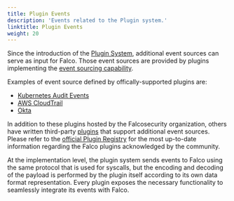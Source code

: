 ```yaml
---
title: Plugin Events
description: 'Events related to the Plugin system.'
linktitle: Plugin Events
weight: 20
---
```


Since the introduction of the [Plugin System](/docs/plugins), additional event sources can serve as input for Falco. Those event sources are provided by plugins implementing the [event sourcing capability](/docs/reference/plugins/plugin-api-reference/#event-sourcing-capability-api). 

Examples of event source defined by offically-supported plugins are:

* [Kubernetes Audit Events](kubernetes-audit)
* [AWS CloudTrail](cloudtrail)
* [Okta](okta)

In addition to these plugins hosted by the Falcosecurity organization, others have written third-party [plugins](https://github.com/falcosecurity/plugins#readme) that support additional event sources. Please refer to the [official Plugin Registry](https://github.com/falcosecurity/plugins/blob/master/registry.yaml) for the most up-to-date information regarding the Falco plugins acknowledged by the community.

At the implementation level, the plugin system sends events to Falco using the same protocol that is used for syscalls, but the encoding and decoding of the payload is performed by the plugin itself according to its own data format representation. Every plugin exposes the necessary functionality to seamlessly integrate its events with Falco.
